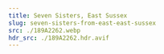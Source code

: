 ```yaml
---
title: Seven Sisters, East Sussex
slug: seven-sisters-from-east-east-sussex
src: ./189A2262.webp
hdr_src: ./189A2262.hdr.avif
---
```

